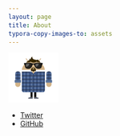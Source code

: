 ```yaml
---
layout: page
title: About
typora-copy-images-to: assets
---
```


<img src="assets/15572698-20200524195732965.png" alt="img" style="zoom: 25%;" />

* [Twitter](https://twitter.com/keyboardAnt)
* [GitHub](https://github.com/keyboardAnt)

